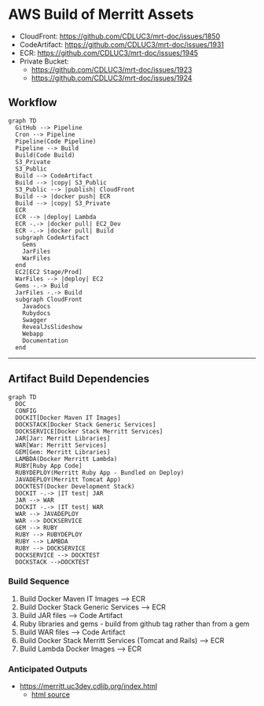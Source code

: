 # AWS Build of Merritt Assets
- CloudFront: https://github.com/CDLUC3/mrt-doc/issues/1850
- CodeArtifact: https://github.com/CDLUC3/mrt-doc/issues/1931
- ECR: https://github.com/CDLUC3/mrt-doc/issues/1945
- Private Bucket:
  - https://github.com/CDLUC3/mrt-doc/issues/1923
  - https://github.com/CDLUC3/mrt-doc/issues/1924

## Workflow

```mermaid
graph TD
  GitHub --> Pipeline
  Cron --> Pipeline
  Pipeline(Code Pipeline)
  Pipeline --> Build
  Build(Code Build)
  S3_Private
  S3_Public
  Build --> CodeArtifact
  Build --> |copy| S3_Public
  S3_Public --> |publish| CloudFront
  Build --> |docker push| ECR
  Build --> |copy| S3_Private
  ECR
  ECR --> |deploy| Lambda
  ECR -.-> |docker pull| EC2_Dev
  ECR -.-> |docker pull| Build
  subgraph CodeArtifact
    Gems
    JarFiles
    WarFiles
  end
  EC2[EC2 Stage/Prod]
  WarFiles --> |deploy| EC2
  Gems -.-> Build
  JarFiles -.-> Build
  subgraph CloudFront
    Javadocs
    Rubydocs
    Swagger
    RevealJsSlideshow
    Webapp
    Documentation
  end
```

---

## Artifact Build Dependencies

```mermaid
graph TD
  DOC
  CONFIG
  DOCKIT[Docker Maven IT Images]
  DOCKSTACK[Docker Stack Generic Services]
  DOCKSERVICE[Docker Stack Merritt Services]
  JAR[Jar: Merritt Libraries]
  WAR[War: Merritt Services]
  GEM[Gem: Merritt Libraries]
  LAMBDA(Docker Merritt Lambda)
  RUBY[Ruby App Code]
  RUBYDEPLOY(Merritt Ruby App - Bundled on Deploy)
  JAVADEPLOY(Merritt Tomcat App)
  DOCKTEST(Docker Development Stack)
  DOCKIT -.-> |IT test| JAR
  JAR --> WAR
  DOCKIT -.-> |IT test| WAR
  WAR --> JAVADEPLOY
  WAR --> DOCKSERVICE
  GEM --> RUBY
  RUBY --> RUBYDEPLOY
  RUBY --> LAMBDA
  RUBY --> DOCKSERVICE
  DOCKSERVICE --> DOCKTEST
  DOCKSTACK -->DOCKTEST
```

### Build Sequence
1. Build Docker Maven IT Images --> ECR
2. Build Docker Stack Generic Services --> ECR
3. Build JAR files --> Code Artifact
4. Ruby libraries and gems - build from github tag rather than from a gem
5. Build WAR files --> Code Artifact
6. Build Docker Stack Merritt Services (Tomcat and Rails) --> ECR
7. Build Lambda Docker Images --> ECR


### Anticipated Outputs
- https://merritt.uc3dev.cdlib.org/index.html
  - [html source](https://github.com/CDLUC3/merritt-tinker/blob/main/aws/uc3-mrt-devresources/index.html)

